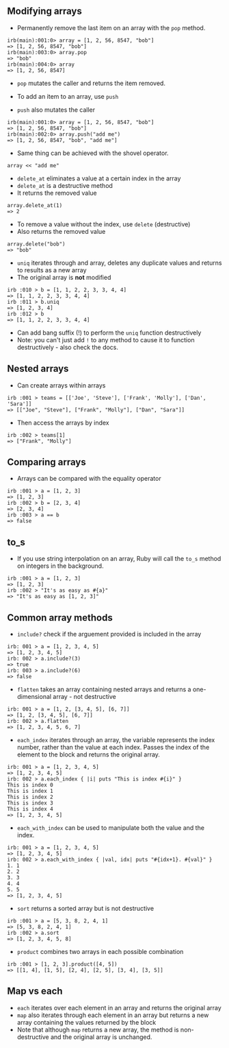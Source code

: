 ## Modifying arrays

* Permanently remove the last item on an array with the `pop` method.
```
irb(main):001:0> array = [1, 2, 56, 8547, "bob"]
=> [1, 2, 56, 8547, "bob"]                                                                                                                                                    
irb(main):003:0> array.pop
=> "bob"
irb(main):004:0> array
=> [1, 2, 56, 8547]
```
* `pop` mutates the caller and returns the item removed.

* To add an item to an array, use `push`
* `push` also mutates the caller
```
irb(main):001:0> array = [1, 2, 56, 8547, "bob"]
=> [1, 2, 56, 8547, "bob"]
irb(main):002:0> array.push("add me")
=> [1, 2, 56, 8547, "bob", "add me"]
```
* Same thing can be achieved with the shovel operator.
```
array << "add me"
```

* `delete_at` eliminates a value at a certain index in the array
* `delete_at` is a destructive method
* It returns the removed value 
```
array.delete_at(1)
=> 2
```

* To remove a value without the index, use `delete` (destructive)
* Also returns the removed value
```
array.delete("bob")
=> "bob"
```

* `uniq` iterates through and array, deletes any duplicate values and returns to results as a new array
* The original array is **not** modified
```
irb :010 > b = [1, 1, 2, 2, 3, 3, 4, 4]
=> [1, 1, 2, 2, 3, 3, 4, 4]
irb :011 > b.uniq
=> [1, 2, 3, 4]
irb :012 > b
=> [1, 1, 2, 2, 3, 3, 4, 4]
```
* Can add bang suffix (!) to perform the `uniq` function destructively 
* Note: you can't just add `!` to any method to cause it to function destructively - also check the docs.

## Nested arrays
* Can create arrays within arrays
```
irb :001 > teams = [['Joe', 'Steve'], ['Frank', 'Molly'], ['Dan', 'Sara']]
=> [["Joe", "Steve"], ["Frank", "Molly"], ["Dan", "Sara"]]
```
* Then access the arrays by index
```
irb :002 > teams[1]
=> ["Frank", "Molly"]
```

## Comparing arrays
* Arrays can be compared with the equality operator
```
irb :001 > a = [1, 2, 3]
=> [1, 2, 3]
irb :002 > b = [2, 3, 4]
=> [2, 3, 4]
irb :003 > a == b
=> false
```

## to_s
* If you use string interpolation on an array, Ruby will call the `to_s` method on integers in the background.
```
irb :001 > a = [1, 2, 3]
=> [1, 2, 3]
irb :002 > "It's as easy as #{a}"
=> "It's as easy as [1, 2, 3]"
```
## Common array methods
* `include?` check if the arguement provided is included in the array
```
irb: 001 > a = [1, 2, 3, 4, 5]
=> [1, 2, 3, 4, 5]
irb: 002 > a.include?(3)
=> true
irb: 003 > a.include?(6)
=> false
```

* `flatten` takes an array containing nested arrays and returns a one-dimensional array - not destructive
```
irb: 001 > a = [1, 2, [3, 4, 5], [6, 7]]
=> [1, 2, [3, 4, 5], [6, 7]]
irb: 002 > a.flatten
=> [1, 2, 3, 4, 5, 6, 7]
```
* `each_index` iterates through an array, the variable represents the index number, rather than the value at each index. Passes the index of the element to the block and returns the original array.
```
irb: 001 > a = [1, 2, 3, 4, 5]
=> [1, 2, 3, 4, 5]
irb: 002 > a.each_index { |i| puts "This is index #{i}" }
This is index 0
This is index 1
This is index 2
This is index 3
This is index 4
=> [1, 2, 3, 4, 5]
```
* `each_with_index` can be used to manipulate both the value and the index.
```
irb: 001 > a = [1, 2, 3, 4, 5]
=> [1, 2, 3, 4, 5]
irb: 002 > a.each_with_index { |val, idx| puts "#{idx+1}. #{val}" }
1. 1
2. 2
3. 3
4. 4
5. 5
=> [1, 2, 3, 4, 5]
```

* `sort` returns a sorted array but is not destructive
```
irb :001 > a = [5, 3, 8, 2, 4, 1]
=> [5, 3, 8, 2, 4, 1]
irb :002 > a.sort
=> [1, 2, 3, 4, 5, 8]
```

* `product` combines two arrays in each possible combination
```
irb :001 > [1, 2, 3].product([4, 5])
=> [[1, 4], [1, 5], [2, 4], [2, 5], [3, 4], [3, 5]]
```
## Map vs each

* `each` iterates over each element in an array and returns the original array
* `map` also iterates through each element in an array but returns a new array containing the values returned by the block
* Note that although `map` returns a new array, the method is non-destructive and the original array is unchanged.
